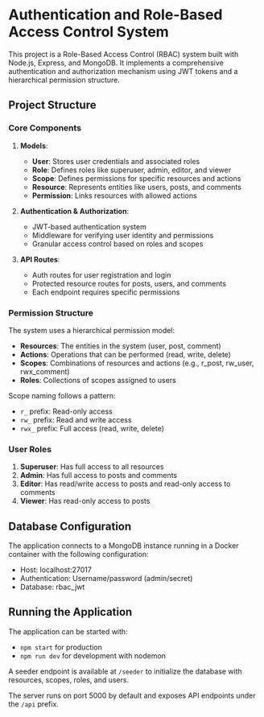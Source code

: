 # Authentication and Role-Based Access Control System

This project is a Role-Based Access Control (RBAC) system built with Node.js, Express, and MongoDB. It implements a comprehensive authentication and authorization mechanism using JWT tokens and a hierarchical permission structure.

## Project Structure

### Core Components

1. **Models**:

    - **User**: Stores user credentials and associated roles
    - **Role**: Defines roles like superuser, admin, editor, and viewer
    - **Scope**: Defines permissions for specific resources and actions
    - **Resource**: Represents entities like users, posts, and comments
    - **Permission**: Links resources with allowed actions

2. **Authentication & Authorization**:

    - JWT-based authentication system
    - Middleware for verifying user identity and permissions
    - Granular access control based on roles and scopes

3. **API Routes**:
    - Auth routes for user registration and login
    - Protected resource routes for posts, users, and comments
    - Each endpoint requires specific permissions

### Permission Structure

The system uses a hierarchical permission model:

-   **Resources**: The entities in the system (user, post, comment)
-   **Actions**: Operations that can be performed (read, write, delete)
-   **Scopes**: Combinations of resources and actions (e.g., r_post, rw_user, rwx_comment)
-   **Roles**: Collections of scopes assigned to users

Scope naming follows a pattern:

-   `r_` prefix: Read-only access
-   `rw_` prefix: Read and write access
-   `rwx_` prefix: Full access (read, write, delete)

### User Roles

1. **Superuser**: Has full access to all resources
2. **Admin**: Has full access to posts and comments
3. **Editor**: Has read/write access to posts and read-only access to comments
4. **Viewer**: Has read-only access to posts

## Database Configuration

The application connects to a MongoDB instance running in a Docker container with the following configuration:

-   Host: localhost:27017
-   Authentication: Username/password (admin/secret)
-   Database: rbac_jwt

## Running the Application

The application can be started with:

-   `npm start` for production
-   `npm run dev` for development with nodemon

A seeder endpoint is available at `/seeder` to initialize the database with resources, scopes, roles, and users.

The server runs on port 5000 by default and exposes API endpoints under the `/api` prefix.

